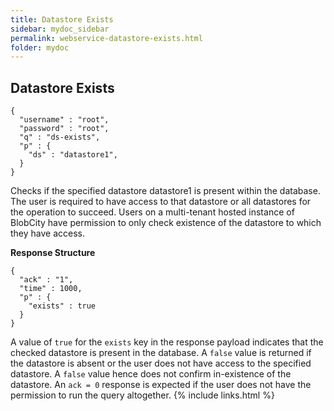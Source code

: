 ```yaml
---
title: Datastore Exists
sidebar: mydoc_sidebar
permalink: webservice-datastore-exists.html
folder: mydoc
---
```


## Datastore Exists

```
{
  "username" : "root",
  "password" : "root",
  "q" : "ds-exists",
  "p" : {
    "ds" : "datastore1",
  }
}
```

Checks if the specified datastore datastore1 is present within the database. The user is required to have access to that datastore or all datastores for the operation to succeed. Users on a multi-tenant hosted instance of BlobCity have permission to only check existence of the datastore to which they have access.

**Response Structure**

```
{
  "ack" : "1",
  "time" : 1000,
  "p" : {
    "exists" : true
  }
}
```

A value of `true` for the `exists` key in the response payload indicates that the checked datastore is present in the database. A `false` value is returned if the datastore is absent or the user does not have access to the specified datastore. A `false` value hence does not confirm in-existence of the datastore. An `ack = 0` response is expected if the user does not have the permission to run the query altogether.
{% include links.html %}
